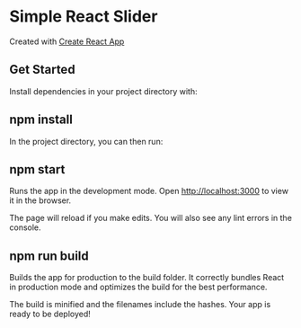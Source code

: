 # Simple React Slider

Created with [Create React App](https://github.com/facebookincubator/create-react-app)

## Get Started

Install dependencies in your project directory with:

## npm install

In the project directory, you can then run:

## npm start

Runs the app in the development mode.
Open [http://localhost:3000](http://localhost:3000) to view it in the browser.

The page will reload if you make edits.
You will also see any lint errors in the console.

## npm run build

Builds the app for production to the build folder.
It correctly bundles React in production mode and optimizes the build for the best performance.

The build is minified and the filenames include the hashes.
Your app is ready to be deployed!
